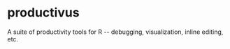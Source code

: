 productivus
===========

A suite of productivity tools for R -- debugging, visualization, inline editing, etc.
